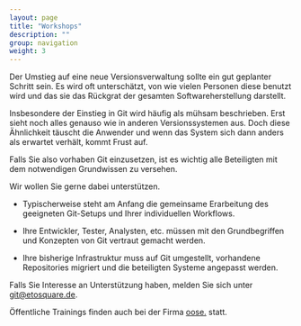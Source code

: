 ```yaml
---
layout: page
title: "Workshops"
description: ""
group: navigation
weight: 3
---
```


Der Umstieg auf eine neue Versionsverwaltung sollte ein gut geplanter Schritt sein.
Es wird oft unterschätzt, von wie vielen Personen diese benutzt wird und das sie das
Rückgrat der gesamten Softwareherstellung darstellt.

Insbesondere der Einstieg in Git wird häufig als mühsam beschrieben.
Erst sieht noch alles genauso wie in anderen Versionssystemen aus.
Doch diese Ähnlichkeit täuscht die Anwender und wenn das System sich dann anders als
erwartet verhält, kommt Frust auf.

Falls Sie also vorhaben Git einzusetzen, ist es wichtig alle Beteiligten mit dem notwendigen
Grundwissen zu versehen.

Wir wollen Sie gerne dabei unterstützen.

 * Typischerweise steht am Anfang die gemeinsame Erarbeitung des geeigneten Git-Setups und Ihrer individuellen Workflows.

 * Ihre Entwickler, Tester, Analysten, etc. müssen mit den Grundbegriffen und Konzepten von Git vertraut gemacht werden.

 * Ihre bisherige Infrastruktur muss auf Git umgestellt, vorhandene Repositories migriert und die beteiligten Systeme angepasst werden.

Falls Sie Interesse an Unterstützung haben, melden Sie sich unter [git@etosquare.de](mailto:git@etosquare.de).

Öffentliche Trainings finden auch bei der Firma [oose.](http://www.oose.de/training/git-ganz-einfach/) statt.
